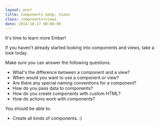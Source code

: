 ```yaml
---
layout: post
title: Components &amp; Views
class: components+views
date: 2014-10-17 00:00:00
---
```


It's time to learn more Ember!

If you haven't already started looking into components and views, take a look
today.

Make sure you can answer the following questions:

- What's the difference between a component and a view?
- When would you want to use a component or view?
- Are there any special naming conventions for a component?
- How do you pass data to components?
- How do you create components with custom HTML?
- How do actions work with components?

You should be able to:

- Create all kinds of components. :)
